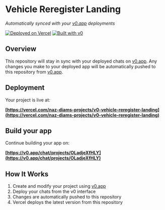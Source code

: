 # Vehicle Reregister Landing

*Automatically synced with your [v0.app](https://v0.app) deployments*

[![Deployed on Vercel](https://img.shields.io/badge/Deployed%20on-Vercel-black?style=for-the-badge&logo=vercel)](https://vercel.com/naz-diams-projects/v0-vehicle-reregister-landing)
[![Built with v0](https://img.shields.io/badge/Built%20with-v0.app-black?style=for-the-badge)](https://v0.app/chat/projects/OLadjeXfHLY)

## Overview

This repository will stay in sync with your deployed chats on [v0.app](https://v0.app).
Any changes you make to your deployed app will be automatically pushed to this repository from [v0.app](https://v0.app).

## Deployment

Your project is live at:

**[https://vercel.com/naz-diams-projects/v0-vehicle-reregister-landing](https://vercel.com/naz-diams-projects/v0-vehicle-reregister-landing)**

## Build your app

Continue building your app on:

**[https://v0.app/chat/projects/OLadjeXfHLY](https://v0.app/chat/projects/OLadjeXfHLY)**

## How It Works

1. Create and modify your project using [v0.app](https://v0.app)
2. Deploy your chats from the v0 interface
3. Changes are automatically pushed to this repository
4. Vercel deploys the latest version from this repository
